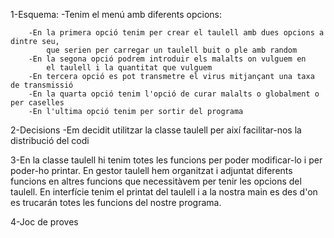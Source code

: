 
1-Esquema:
-Tenim el menú amb diferents opcions:

        -En la primera opció tenim per crear el taulell amb dues opcions a dintre seu, 
            que serien per carregar un taulell buit o ple amb random
        -En la segona opció podrem introduir els malalts on vulguem en 
            el taulell i la quantitat que vulguem
        -En tercera opció es pot transmetre el virus mitjançant una taxa de transmissió
        -En la quarta opció tenim l'opció de curar malalts o globalment o per caselles
        -En l'ultima opció tenim per sortir del programa

2-Decisions
-Em decidit utilitzar la classe taulell per així facilitar-nos la distribució del codi

3-En la classe taulell hi tenim totes les funcions per poder modificar-lo i per poder-ho printar.
En gestor taulell hem organitzat i adjuntat diferents funcions en altres funcions que necessitàvem per tenir les opcions del taulell.
En interfície tenim el printat del taulell i a la nostra main es des d'on es trucarán totes les funcions del nostre programa.

4-Joc de proves 